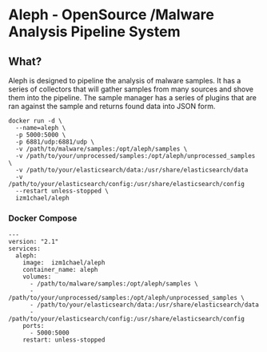 # Aleph - OpenSource /Malware Analysis Pipeline System

## What?
Aleph is designed to pipeline the analysis of malware samples. It has a series of collectors that will gather samples from many sources and shove them into the pipeline. The sample manager has a series of plugins that are ran against the sample and returns found data into JSON form.


    docker run -d \
      --name=aleph \
      -p 5000:5000 \
      -p 6881/udp:6881/udp \
      -v /path/to/malware/samples:/opt/aleph/samples \
      -v /path/to/your/unprocessed/samples:/opt/aleph/unprocessed_samples \
      -v /path/to/your/elasticsearch/data:/usr/share/elasticsearch/data
      -v /path/to/your/elasticsearch/config:/usr/share/elasticsearch/config
      --restart unless-stopped \
      izm1chael/aleph



### Docker Compose
```
---
version: "2.1"
services:
  aleph:
    image:  izm1chael/aleph
    container_name: aleph
    volumes:
      - /path/to/malware/samples:/opt/aleph/samples \
      - /path/to/your/unprocessed/samples:/opt/aleph/unprocessed_samples \
      - /path/to/your/elasticsearch/data:/usr/share/elasticsearch/data
      - /path/to/your/elasticsearch/config:/usr/share/elasticsearch/config
    ports:
      - 5000:5000
    restart: unless-stopped
```
